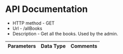 # **API Documentation**

- HTTP method - GET
- Url - /allBooks
- Description - Get all the books. Used by the admin.

Parameters | Data Type | Comments
-----------|-----------|---------


